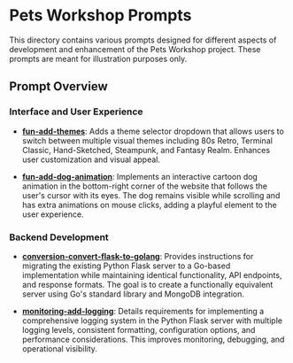 # Pets Workshop Prompts

This directory contains various prompts designed for different aspects of development and enhancement of the Pets Workshop project. These prompts are meant for illustration purposes only.

## Prompt Overview

### Interface and User Experience

- **[fun-add-themes](./fun-add-themes.md)**: Adds a theme selector dropdown that allows users to switch between multiple visual themes including 80s Retro, Terminal Classic, Hand-Sketched, Steampunk, and Fantasy Realm. Enhances user customization and visual appeal.

- **[fun-add-dog-animation](./fun-add-dog-animation.md)**: Implements an interactive cartoon dog animation in the bottom-right corner of the website that follows the user's cursor with its eyes. The dog remains visible while scrolling and has extra animations on mouse clicks, adding a playful element to the user experience.

### Backend Development

- **[conversion-convert-flask-to-golang](./conversion-convert-flask-to-golang.md)**: Provides instructions for migrating the existing Python Flask server to a Go-based implementation while maintaining identical functionality, API endpoints, and response formats. The goal is to create a functionally equivalent server using Go's standard library and MongoDB integration.

- **[monitoring-add-logging](./monitoring-add-logging.md)**: Details requirements for implementing a comprehensive logging system in the Python Flask server with multiple logging levels, consistent formatting, configuration options, and performance considerations. This improves monitoring, debugging, and operational visibility.
